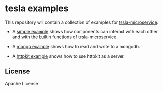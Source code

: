 # tesla examples

This repository will contain a collection of examples for [tesla-microservice](https://github.com/otto-de/tesla-microservice).

* A [simple example](./simple-example) shows how components can interact with each other and with the builtin functions of tesla-microservice.

* A [mongo example](./mongo-example) shows how to read and write to a mongodb.

* A [httpkit example](./httpkit-example) shows how to use httpkit as a server.

## License
Apache License


